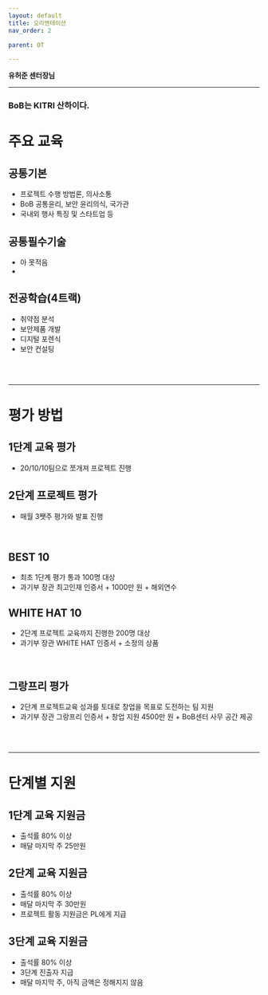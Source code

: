 ```yaml
---
layout: default
title: 오리엔테이션
nav_order: 2

parent: OT

---
```


**유허준 센터장님**

-----

### BoB는 KITRI  산하이다.

# 주요 교육

## 공통기본

- 프로젝트 수행 방법론, 의사소통
- BoB 공통윤리, 보안 윤리의식, 국가관
- 국내외 행사 특징 및 스타트업 등

## 공통필수기술

- 아 못적음
- 

## 전공학습(4트랙)

- 취약점 분석
- 보안제품 개발
- 디지털 포렌식
- 보안 컨설팅

<br><br>

------

# 평가 방법

## 1단계 교육 평가

- 20/10/10팀으로 쪼개져 프로젝트 진행

## 2단계 프로젝트 평가

- 매월 3쨋주 평가와 발표 진행

<br>

## BEST 10

- 최초 1단계 평가 통과 100명 대상
- 과기부 장관 최고인재 인증서 + 1000만 원 + 해외연수

## WHITE HAT 10

- 2단계 프로젝트 교육까지 진행한 200명 대상
- 과기부 장관 WHITE HAT 인증서 + 소정의 상품

<br>

## 그랑프리 평가

- 2단계 프로젝트교육 성과를 토대로 창업을 목표로 도전하는 팀 지원
- 과기부 장관 그랑프리 인증서 + 창업 지원 4500만 원 + BoB센터 사무 공간 제공

<br><br>

-----

# 단계별 지원

## 1단계 교육 지원금

- 출석률 80% 이상
- 매달 마지막 주 25만원

## 2단계 교육 지원금

- 출석률 80% 이상
- 매달 마지막 주 30만원
- 프로젝트 활동 지원금은 PL에게 지급

## 3단계 교육 지원금

- 출석률 80% 이상
- 3단계 진출자 지급
- 매달 마지막 주, 아직 금액은 정해지지 않음

